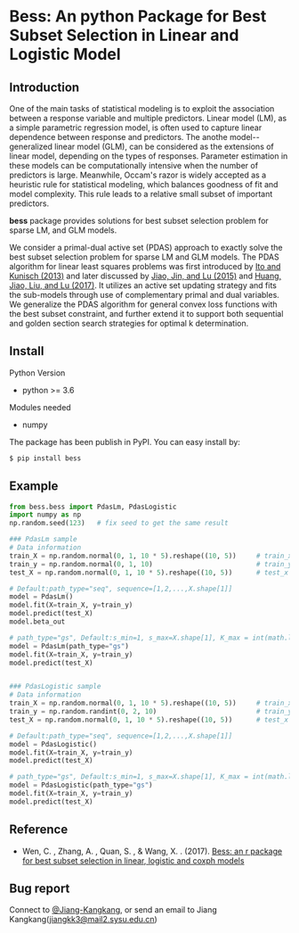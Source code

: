 # Bess: An python Package for Best Subset Selection in Linear and Logistic Model


## Introduction

One of the main tasks of statistical modeling is to exploit the association between
a response variable and multiple predictors. Linear model (LM), as a simple parametric
regression model, is often used to capture linear dependence between response and
predictors. The anothe model--generalized linear model (GLM), can be considered as
the extensions of linear model, depending on the types of responses. Parameter estimation in these models
can be computationally intensive when the number of predictors is large. Meanwhile,
Occam's razor is widely accepted as a heuristic rule for statistical modeling,
which balances goodness of fit and model complexity. This rule leads to a relative 
small subset of important predictors. 

**bess** package provides solutions for best subset selection problem for sparse LM,
and GLM models.

We consider a primal-dual active set (PDAS) approach to exactly solve the best subset
selection problem for sparse LM and GLM models. The PDAS algorithm for linear 
least squares problems was first introduced by [Ito and Kunisch (2013)](https://iopscience.iop.org/article/10.1088/0266-5611/30/1/015001)
and later discussed by [Jiao, Jin, and Lu (2015)](https://arxiv.org/abs/1403.0515) and [Huang, Jiao, Liu, and Lu (2017)](https://arxiv.org/abs/1701.05128). 
It utilizes an active set updating strategy and fits the sub-models through use of
complementary primal and dual variables. We generalize the PDAS algorithm for 
general convex loss functions with the best subset constraint, and further 
extend it to support both sequential and golden section search strategies
for optimal k determination. 


## Install

Python Version
- python >= 3.6

Modules needed
- numpy 

The package has been publish in PyPI. You can easy install by:
```sh
$ pip install bess
```

## Example
```python
from bess.bess import PdasLm, PdasLogistic
import numpy as np
np.random.seed(123)   # fix seed to get the same result

### PdasLm sample
# Data information
train_X = np.random.normal(0, 1, 10 * 5).reshape((10, 5))     # train_x
train_y = np.random.normal(0, 1, 10)                          # train_y
test_X = np.random.normal(0, 1, 10 * 5).reshape((10, 5))      # test_x

# Default:path_type="seq", sequence=[1,2,...,X.shape[1]]
model = PdasLm()
model.fit(X=train_X, y=train_y)
model.predict(test_X)
model.beta_out

# path_type="gs", Default:s_min=1, s_max=X.shape[1], K_max = int(math.log(p, 2/(math.sqrt(5) - 1)))
model = PdasLm(path_type="gs")
model.fit(X=train_X, y=train_y)
model.predict(test_X)


### PdasLogistic sample
# Data information
train_X = np.random.normal(0, 1, 10 * 5).reshape((10, 5))     # train_x
train_y = np.random.randint(0, 2, 10)                         # train_y
test_X = np.random.normal(0, 1, 10 * 5).reshape((10, 5))      # test_x

# Default:path_type="seq", sequence=[1,2,...,X.shape[1]]
model = PdasLogistic()
model.fit(X=train_X, y=train_y)
model.predict(test_X)

# path_type="gs", Default:s_min=1, s_max=X.shape[1], K_max = int(math.log(p, 2/(math.sqrt(5) - 1)))
model = PdasLogistic(path_type="gs")
model.fit(X=train_X, y=train_y)
model.predict(test_X)
```

## Reference

- Wen, C. , Zhang, A. , Quan, S. , & Wang, X. . (2017). [Bess: an r package for best subset selection in linear, logistic and coxph models](https://arxiv.org/pdf/1709.06254.pdf)


## Bug report

Connect to [@Jiang-Kangkang](https://github.com/Jiang-Kangkang), or send an email to Jiang Kangkang(jiangkk3@mail2.sysu.edu.cn)

